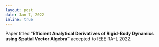 ```yaml
---
layout: post
date: Jan 7, 2022
inline: true
---
```


Paper titled <q><b>Efficient Analytical Derivatives of Rigid-Body Dynamics using Spatial Vector Algebra</b></q> accepted to IEEE RA-L 2022.
